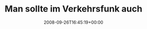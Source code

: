 ---
retweeted: false
source: <a href="http://twitter.com" rel="nofollow">Twitter Web Client</a>
entities:
  hashtags:
  - text: A72
    indices:
    - '62'
    - '66'
  symbols: []
  user_mentions: []
  urls: []
display_text_range:
- '0'
- '66'
favorite_count: '0'
id_str: '935934247'
truncated: false
retweet_count: '0'
id: '935934247'
created_at: Fri Sep 26 16:45:19 +0000 2008
favorited: false
full_text: 'Man sollte im Verkehrsfunk auch die Trottel mit durchsagen... #A72'
lang: de
tags:
- A72
- pesos:twitter
date: '2008-09-26T16:45:19+00:00'
src: https://twitter.com/bascht/status/935934247
original_url: https://twitter.com/bascht/status/935934247
type: twitter_tweet
text: 'Man sollte im Verkehrsfunk auch die Trottel mit durchsagen... #A72'
title: Man sollte im Verkehrsfunk auch

---